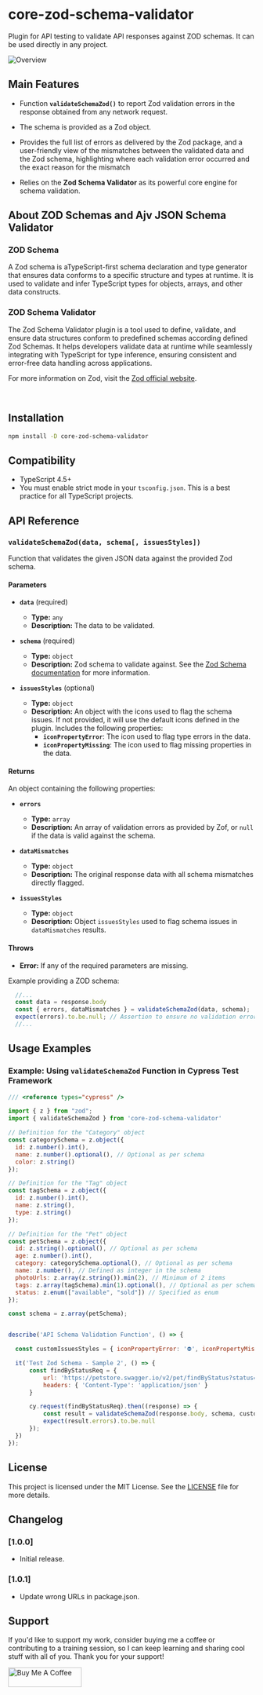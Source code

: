 # core-zod-schema-validator

Plugin for API testing to validate API responses against ZOD schemas. It can be used directly in any project.

![Overview](images/overview.png)


## Main Features

- Function **`validateSchemaZod()`** to report Zod validation errors in the response obtained from any network request.
  
- The schema is provided as a Zod object.

- Provides the full list of errors as delivered by the Zod package, and a user-friendly view of the mismatches between the validated data and the Zod schema, highlighting where each validation error occurred and the exact reason for the mismatch

- Relies on the **Zod Schema Validator** as its powerful core engine for schema validation.


## About ZOD Schemas and Ajv JSON Schema Validator

### ZOD Schema

A Zod schema is aTypeScript-first schema declaration and type generator that ensures data conforms to a specific structure and types at runtime. It is used to validate and infer TypeScript types for objects, arrays, and other data constructs.

### ZOD Schema Validator

The Zod Schema Validator plugin is a tool used to define, validate, and ensure data structures conform to predefined schemas according defined Zod Schemas. It helps developers validate data at runtime while seamlessly integrating with TypeScript for type inference, ensuring consistent and error-free data handling across applications.

For more information on Zod, visit the [Zod official website](https://zod.dev/).

&nbsp; 


## Installation

```sh
npm install -D core-zod-schema-validator
```


## Compatibility

- TypeScript 4.5+
- You must enable strict mode in your `tsconfig.json`. This is a best practice for all TypeScript projects.


## API Reference

### `validateSchemaZod(data, schema[, issuesStyles])`

Function that validates the given JSON data against the provided Zod schema.

#### Parameters

- **`data`** (required)
  - **Type:** `any`
  - **Description:** The data to be validated.

- **`schema`** (required)
  - **Type:** `object`
  - **Description:** Zod schema to validate against.
    See the [Zod Schema documentation](https://zod.dev/) for more information.

- **`issuesStyles`**  (optional)
  - **Type:** `object`  
  - **Description:**  An object with the icons used to flag the schema issues. If not provided, it will use the default icons defined in the plugin. Includes the following properties:
    - **`iconPropertyError`**: The icon used to flag type errors in the data.
    - **`iconPropertyMissing`**: The icon used to flag missing properties in the data.


#### Returns

An object containing the following properties:

- **`errors`**  
  - **Type:** `array`  
  - **Description:** An array of validation errors as provided by Zof, or `null` if the data is valid against the schema.

- **`dataMismatches`**  
  - **Type:** `object`  
  - **Description:** The original response data with all schema mismatches directly flagged.

- **`issuesStyles`**
  - **Type:** `object`  
  - **Description:**  Object `issuesStyles` used to flag schema issues in `dataMismatches` results.


#### Throws
- **Error:** If any of the required parameters are missing.

Example providing a ZOD schema:

```js
  //...
  const data = response.body
  const { errors, dataMismatches } = validateSchemaZod(data, schema);
  expect(errors).to.be.null; // Assertion to ensure no validation errors
  //...
```

## Usage Examples

### Example: Using `validateSchemaZod` Function in Cypress Test Framework

```js
/// <reference types="cypress" />

import { z } from "zod";
import { validateSchemaZod } from 'core-zod-schema-validator'

// Definition for the "Category" object
const categorySchema = z.object({
  id: z.number().int(),
  name: z.number().optional(), // Optional as per schema
  color: z.string()
});

// Definition for the "Tag" object
const tagSchema = z.object({
  id: z.number().int(),
  name: z.string(),
  type: z.string()
});

// Definition for the "Pet" object
const petSchema = z.object({
  id: z.string().optional(), // Optional as per schema
  age: z.number().int(),
  category: categorySchema.optional(), // Optional as per schema
  name: z.number(), // Defined as integer in the schema
  photoUrls: z.array(z.string()).min(2), // Minimum of 2 items
  tags: z.array(tagSchema).min(1).optional(), // Optional as per schema, min 1 item.
  status: z.enum(["available", "sold"]) // Specified as enum
});

const schema = z.array(petSchema);


describe('API Schema Validation Function', () => {

  const customIssuesStyles = { iconPropertyError: '⛔', iconPropertyMissing: '❓' }

  it('Test Zod Schema - Sample 2', () => {
      const findByStatusReq = {
          url: 'https://petstore.swagger.io/v2/pet/findByStatus?status=pending',
          headers: { 'Content-Type': 'application/json' }
      }

      cy.request(findByStatusReq).then((response) => {
          const result = validateSchemaZod(response.body, schema, customIssuesStyles)
          expect(result.errors).to.be.null
      });
  })
});
```
 

## License

This project is licensed under the MIT License. See the [LICENSE](LICENSE) file for more details.


## Changelog

### [1.0.0]
- Initial release.

### [1.0.1]
- Update wrong URLs in package.json.


## Support

If you'd like to support my work, consider buying me a coffee or contributing to a training session, so I can keep learning and sharing cool stuff with all of you. Thank you for your support!

<a href="https://www.buymeacoffee.com/sclavijosuero" target="_blank"><img src="https://cdn.buymeacoffee.com/buttons/v2/default-yellow.png" alt="Buy Me A Coffee" style="height: 40px !important;width: 150px !important;" ></a>
